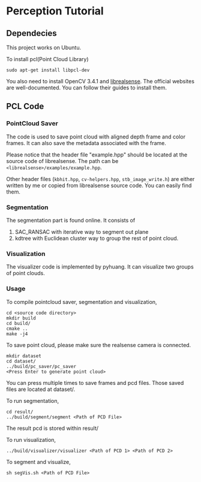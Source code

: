 # Perception Tutorial
## Dependecies
This project works on Ubuntu.

To install pcl(Point Cloud Library)
```
sudo apt-get install libpcl-dev
```

You also need to install OpenCV 3.4.1 and [librealsense](https://github.com/IntelRealSense/librealsense/blob/master/doc/distribution_linux.md). The official websites are well-documented. You can follow their guides to install them.
## PCL Code
### PointCloud Saver
The code is used to save point cloud with aligned depth frame and color frames. It can also save the metadata associated with the frame.

Please notice that the header file "example.hpp" should be located at the source code of librealsense. The path can be `<librealsense>/examples/example.hpp`.

Other header files (`kbhit.hpp`, `cv-helpers.hpp`, `stb_image_write.h`) are either written by me or copied from librealsense source code. You can easily find them.
### Segmentation
The segmentation part is found online. It consists of 
1. SAC_RANSAC with iterative way to segment out plane
2. kdtree with Euclidean cluster way to group the rest of point cloud.

### Visualization
The visualizer code is implemented by pyhuang. It can visualize two groups of point clouds. 

### Usage
To compile pointcloud saver, segmentation and visualization,
```
cd <source code directory>
mkdir build 
cd build/
cmake ..
make -j4
```

To save point cloud, please make sure the realsense camera is connected.
```
mkdir dataset
cd dataset/
../build/pc_saver/pc_saver
<Press Enter to generate point cloud>
```
You can press multiple times to save frames and pcd files. Those saved files are located at dataset/.


To run segmentation, 
```
cd result/
../build/segment/segment <Path of PCD File>
```
The result pcd is stored within result/


To run visualization,
```
../build/visualizer/visualizer <Path of PCD 1> <Path of PCD 2>
```

To segment and visualize,
```
sh segVis.sh <Path of PCD File>
```
